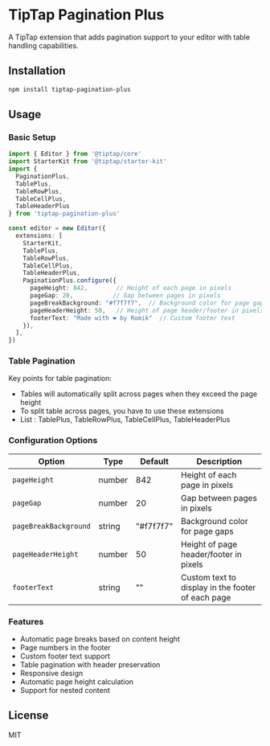 # TipTap Pagination Plus

A TipTap extension that adds pagination support to your editor with table handling capabilities.

## Installation

```bash
npm install tiptap-pagination-plus
```

## Usage

### Basic Setup

```typescript
import { Editor } from '@tiptap/core'
import StarterKit from '@tiptap/starter-kit'
import { 
  PaginationPlus,
  TablePlus,
  TableRowPlus,
  TableCellPlus,
  TableHeaderPlus
} from 'tiptap-pagination-plus'

const editor = new Editor({
  extensions: [
    StarterKit,
    TablePlus,
    TableRowPlus,
    TableCellPlus,
    TableHeaderPlus,
    PaginationPlus.configure({
      pageHeight: 842,        // Height of each page in pixels
      pageGap: 20,           // Gap between pages in pixels
      pageBreakBackground: "#f7f7f7",  // Background color for page gaps
      pageHeaderHeight: 50,   // Height of page header/footer in pixels
      footerText: "Made with ❤️ by Romik"  // Custom footer text
    }),
  ],
})
```

### Table Pagination

Key points for table pagination:
- Tables will automatically split across pages when they exceed the page height
- To split table across pages, you have to use these extensions
- List : TablePlus, TableRowPlus, TableCellPlus, TableHeaderPlus

### Configuration Options

| Option | Type | Default | Description |
|--------|------|---------|-------------|
| `pageHeight` | number | 842 | Height of each page in pixels |
| `pageGap` | number | 20 | Gap between pages in pixels |
| `pageBreakBackground` | string | "#f7f7f7" | Background color for page gaps |
| `pageHeaderHeight` | number | 50 | Height of page header/footer in pixels |
| `footerText` | string | "" | Custom text to display in the footer of each page |

### Features

- Automatic page breaks based on content height
- Page numbers in the footer
- Custom footer text support
- Table pagination with header preservation
- Responsive design
- Automatic page height calculation
- Support for nested content

## License

MIT
